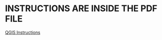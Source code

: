 # INSTRUCTIONS ARE INSIDE THE PDF FILE
[QGIS Instructions](https://github.com/onthelink-nl/scripts/blob/Testing/qgis/MUFU/Tutorials/INSTRUCTIONS/QGIS%20Instructions.pdf "Instructions")
